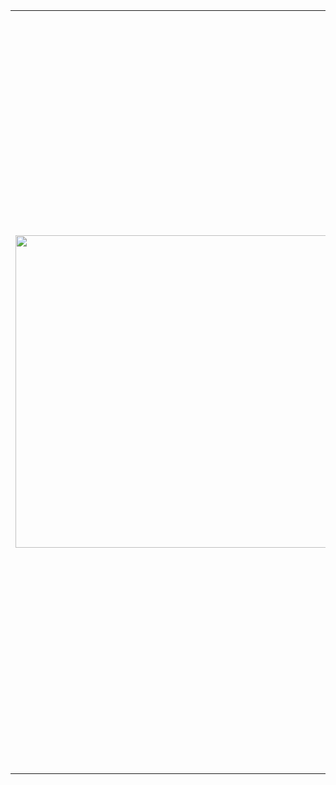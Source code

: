 <table>
<tr>
<td>

<img width="500" src="https://github-readme-stats.vercel.app/api?username=kabachuha&show_icons=true&count_private=true&layout=compact&hide_title=false&theme=transparent">

</td>
<td>
<div>
  <ul>
    <li> Software/ML Engineer at Huawei's "Hoah's Ark lab" 📚</li>
    <li> Bachelor in 🤓 Applied Math and Physics ⚛️</li>
    <li> Currently studying for a masters 🎓</li>
    <li> Participating in fusion projects at uni, doing Computer Vision ⚡</li>
    <li> ML and AI projects: Diffusion and FM-based models 🤗. </li>
    <li> My papers are accepted at A and A* level conferences: ⭐</li>
    <li> <a href="https://www.isca-archive.org/interspeech_2024/sadekova24_interspeech.pdf"> [InterSpeech 2024] PitchFlow</a>; 🪄 </li>
    <li> <a href="https://openreview.net/forum?id=XxCgeWSTNp">[ICLR 2025 Accepted] Improved Sampling Algorithms for Lévy-Itô Diffusion Models</a> 🧨</li>
    <li> Skills in Python, C/C++, Lua and Java 🐍🍵</li>
    <li> Love making digital, traditional and AI-assisted art projects 🤖✏️ </li>
    <li> To contact me, send emails. Pronouns: he/him 💬 </li>
  </ul>
</div>
</td>
</tr>
</table>
